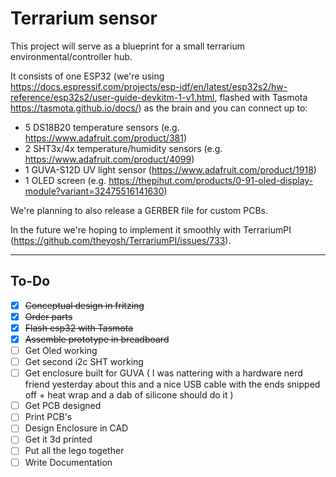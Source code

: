 # Terrarium sensor

This project will serve as a blueprint for a small terrarium environmental/controller hub.

It consists of one ESP32 (we're using https://docs.espressif.com/projects/esp-idf/en/latest/esp32s2/hw-reference/esp32s2/user-guide-devkitm-1-v1.html, flashed with Tasmota https://tasmota.github.io/docs/) as the brain and you can connect up to: <br>


- 5 DS18B20 temperature sensors (e.g. https://www.adafruit.com/product/381) <br>
- 2 SHT3x/4x temperature/humidity sensors (e.g. https://www.adafruit.com/product/4099) <br>
- 1 GUVA-S12D UV light sensor (https://www.adafruit.com/product/1918) <br>
- 1 OLED screen (e.g. https://thepihut.com/products/0-91-oled-display-module?variant=32475516141630)


We're planning to also release a GERBER file for custom PCBs.

In the future we're hoping to implement it smoothly with TerrariumPI (https://github.com/theyosh/TerrariumPI/issues/733).


-------
## To-Do
- [x] ~~Conceptual design in fritzing~~
- [x] ~~Order parts~~
- [x] ~~Flash esp32 with Tasmota~~
- [x] ~~Assemble prototype in breadboard~~
- [ ] Get Oled working 
- [ ] Get second i2c SHT working
- [ ] Get enclosure built for GUVA ( I was nattering with a hardware nerd friend yesterday about this and a nice USB cable with the ends snipped off + heat wrap and a dab of silicone should do it  )
- [ ] Get PCB designed 
- [ ] Print PCB's 
- [ ] Design Enclosure in CAD 
- [ ] Get it 3d printed 
- [ ] Put all the lego together 
- [ ] Write Documentation 